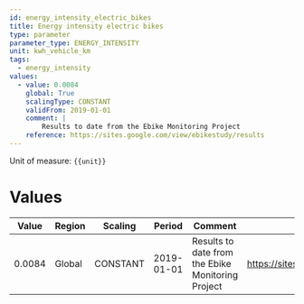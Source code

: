 ```yaml
---
id: energy_intensity_electric_bikes
title: Energy intensity electric bikes
type: parameter
parameter_type: ENERGY_INTENSITY
unit: kwh_vehicle_km
tags:
  - energy_intensity
values:
  - value: 0.0084
    global: True
    scalingType: CONSTANT
    validFrom: 2019-01-01
    comment: |
        Results to date from the Ebike Monitoring Project
    reference: https://sites.google.com/view/ebikestudy/results
---
```



Unit of measure: `{{unit}}`


# Values


| Value | Region | Scaling | Period | Comment | Reference |
|-------|--------|---------|--------|---------|-----------|
| 0.0084 | Global | CONSTANT | 2019-01-01 | Results to date from the Ebike Monitoring Project | https://sites.google.com/view/ebikestudy/results |


